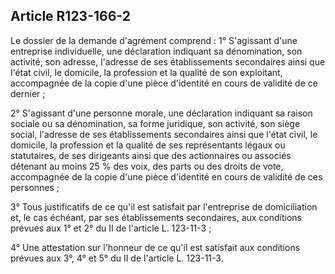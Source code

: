 Article R123-166-2
----
Le dossier de la demande d'agrément comprend : 1° S'agissant d'une entreprise
individuelle, une déclaration indiquant sa dénomination, son activité, son
adresse, l'adresse de ses établissements secondaires ainsi que l'état civil, le
domicile, la profession et la qualité de son exploitant, accompagnée de la copie
d'une pièce d'identité en cours de validité de ce dernier ;

2° S'agissant d'une personne morale, une déclaration indiquant sa raison sociale
ou sa dénomination, sa forme juridique, son activité, son siège social,
l'adresse de ses établissements secondaires ainsi que l'état civil, le domicile,
la profession et la qualité de ses représentants légaux ou statutaires, de ses
dirigeants ainsi que des actionnaires ou associés détenant au moins 25 % des
voix, des parts ou des droits de vote, accompagnée de la copie d'une pièce
d'identité en cours de validité de ces personnes ;

3° Tous justificatifs de ce qu'il est satisfait par l'entreprise de
domiciliation et, le cas échéant, par ses établissements secondaires, aux
conditions prévues aux 1° et 2° du II de l'article L. 123-11-3 ;

4° Une attestation sur l'honneur de ce qu'il est satisfait aux conditions
prévues aux 3°, 4° et 5° du II de l'article L. 123-11-3.
